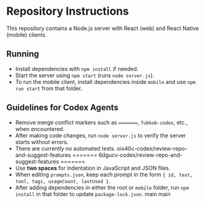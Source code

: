 # Repository Instructions

This repository contains a Node.js server with React (web) and React Native (mobile) clients.

## Running
- Install dependencies with `npm install` if needed.
- Start the server using `npm start` (runs `node server.js`).
- To run the mobile client, install dependencies inside `mobile` and use `npm run start` from that folder.

## Guidelines for Codex Agents
- Remove merge conflict markers such as `=======`, `7ubkob-codex`, etc., when encountered.
- After making code changes, run `node server.js` to verify the server starts without errors.
- There are currently no automated tests.
oix40c-codex/review-repo-and-suggest-features
=======
6dgucv-codex/review-repo-and-suggest-features
=======
- Use **two spaces** for indentation in JavaScript and JSON files.
- When editing `prompts.json`, keep each prompt in the form `{ id, text, tool, tags, usageCount, lastUsed }`.
- After adding dependencies in either the root or `mobile` folder, run `npm install` in that folder to update `package-lock.json`.
main
main
